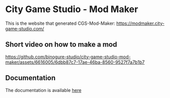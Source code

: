 # City Game Studio - Mod Maker

This is the website that generated CGS-Mod-Maker:
https://modmaker.city-game-studio.com/

## Short video on how to make a mod

https://github.com/binogure-studio/city-game-studio-mod-maker/assets/6616005/6dbb87c7-17ae-46ba-8560-9527f7a7b1b7



## Documentation

The documentation is available [here](doc/README.md)
